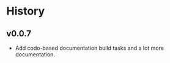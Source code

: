 History
=======

v0.0.7
------
* Add codo-based documentation build tasks and a lot more documentation.
